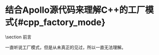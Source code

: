 结合Apollo源代码来理解C++的工厂模式{#cpp_factory_mode}
=================================================


\section 前言

一直听说工厂模式，但是从未真正的见过，所以一直无法理解。


